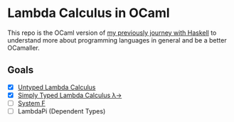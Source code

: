# Lambda Calculus in OCaml

This repo is the OCaml version of [my previously journey with Haskell](https://github.com/miguel-nascimento/lambda-calculus/) to understand more about programming languages in general and be a better OCamaller.

## Goals

- [x] [Untyped Lambda Calculus](/untyped)
- [x] [Simply Typed Lambda Calculus λ→](/stlc)
- [ ] [System F](/systemf)
- [ ] LambdaPi (Dependent Types)

